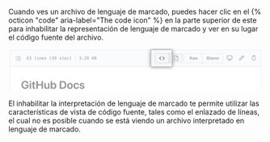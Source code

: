 Cuando ves un archivo de lenguaje de marcado, puedes hacer clic en el {% octicon "code" aria-label="The code icon" %} en la parte superior de este para inhabilitar la representación de lenguaje de marcado y ver en su lugar el código fuente del archivo.

![Mostrar el lenguaje de marcado como código fuente](/assets/images/help/writing/display-markdown-as-source.png)

El inhabilitar la interpretación de lenguaje de marcado te permite utilizar las características de vista de código fuente, tales como el enlazado de líneas, el cual no es posible cuando se está viendo un archivo interpretado en lenguaje de marcado.
